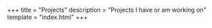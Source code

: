 +++
title = "Projects"
description = "Projects I have or am working on"
template = "index.html"
+++
